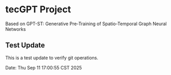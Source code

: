# tecGPT Project

Based on GPT-ST: Generative Pre-Training of Spatio-Temporal Graph Neural Networks

## Test Update
This is a test update to verify git operations.

Date: Thu Sep 11 17:00:55 CST 2025
